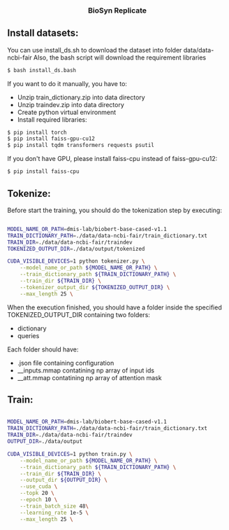 <h3 align="center"> BioSyn Replicate </h3>


## Install datasets:

You can use install_ds.sh to download the dataset into folder data/data-ncbi-fair
Also, the bash script will download the requirement libraries

```bash
$ bash install_ds.bash
```


If you want to do it manually, you have to:

- Unzip train_dictionary.zip into data directory
- Unzip traindev.zip into data directory
- Create python virtual environment
- Install required libraries:

```bash
$ pip install torch
$ pip install faiss-gpu-cu12
$ pip install tqdm transformers requests psutil
```

If you don't have GPU, please install faiss-cpu instead of faiss-gpu-cu12:
```bash
$ pip install faiss-cpu
```

## Tokenize:

Before start the training, you should do the tokenization step by executing:

```bash

MODEL_NAME_OR_PATH=dmis-lab/biobert-base-cased-v1.1
TRAIN_DICTIONARY_PATH=./data/data-ncbi-fair/train_dictionary.txt
TRAIN_DIR=./data/data-ncbi-fair/traindev
TOKENIZED_OUTPUT_DIR=./data/output/tokenized

CUDA_VISIBLE_DEVICES=1 python tokenizer.py \
    --model_name_or_path ${MODEL_NAME_OR_PATH} \
    --train_dictionary_path ${TRAIN_DICTIONARY_PATH} \
    --train_dir ${TRAIN_DIR} \
    --tokenizer_output_dir ${TOKENIZED_OUTPUT_DIR} \
    --max_length 25 \
```

When the execution finished, you should have a folder inside the specified TOKENIZED_OUTPUT_DIR containing two folders:
- dictionary
- queries

Each folder should have:
- .json file containing configuration
- __inputs.mmap contatining np array of input ids
- __att.mmap contatining np array of attention mask



## Train:

```bash

MODEL_NAME_OR_PATH=dmis-lab/biobert-base-cased-v1.1
TRAIN_DICTIONARY_PATH=./data/data-ncbi-fair/train_dictionary.txt
TRAIN_DIR=./data/data-ncbi-fair/traindev
OUTPUT_DIR=./data/output

CUDA_VISIBLE_DEVICES=1 python train.py \
    --model_name_or_path ${MODEL_NAME_OR_PATH} \
    --train_dictionary_path ${TRAIN_DICTIONARY_PATH} \
    --train_dir ${TRAIN_DIR} \
    --output_dir ${OUTPUT_DIR} \
    --use_cuda \
    --topk 20 \
    --epoch 10 \
    --train_batch_size 48\
    --learning_rate 1e-5 \
    --max_length 25 \
```



```





